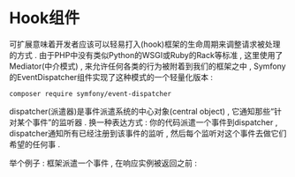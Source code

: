# Hook组件

可扩展意味着开发者应该可以轻易打入\(hook\)框架的生命周期来调整请求被处理的方式 . 由于PHP中没有类似Python的WSGI或Ruby的Rack等标准 , 这里使用了Mediator\(中介模式\) , 来允许任何各类的行为被附着到我们的框架之中 , Symfony的EventDispatcher组件实现了这种模式的一个轻量化版本 :

```
composer require symfony/event-dispatcher
```

dispatcher\(派遣器\)是事件派遣系统的中心对象\(central object\) , 它通知那些“针对某个事件”的监听器 . 换一种表达方式 : 你的代码派遣一个事件到dispatcher , dispatcher通知所有已经注册到该事件的监听 , 然后每个监听对这个事件去做它们希望的任何事 .

举个例子 : 框架派遣一个事件 , 在响应实例被返回之前 : 




